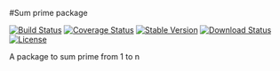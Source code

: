 #Sum prime package

[![Build Status](https://travis-ci.org/zznamtran123/prime.svg?branch=master)](https://travis-ci.org/zznamtran123/prime)
[![Coverage Status](https://coveralls.io/repos/github/zznamtran123/prime/badge.svg?branch=master)](https://coveralls.io/github/zznamtran123/prime?branch=master)
[![Stable Version](https://img.shields.io/npm/v/sum-primes.svg)](https://www.npmjs.com/package/sum-primes)
[![Download Status](https://img.shields.io/npm/dt/sum-primes.svg)](https://www.npmjs.com/package/sum-primes) [![License](https://img.shields.io/github/license/zznamtran123/prime.svg)](https://github.com/zznamtran123/prime/blob/master/LICENSE)

A package to sum prime from 1 to n